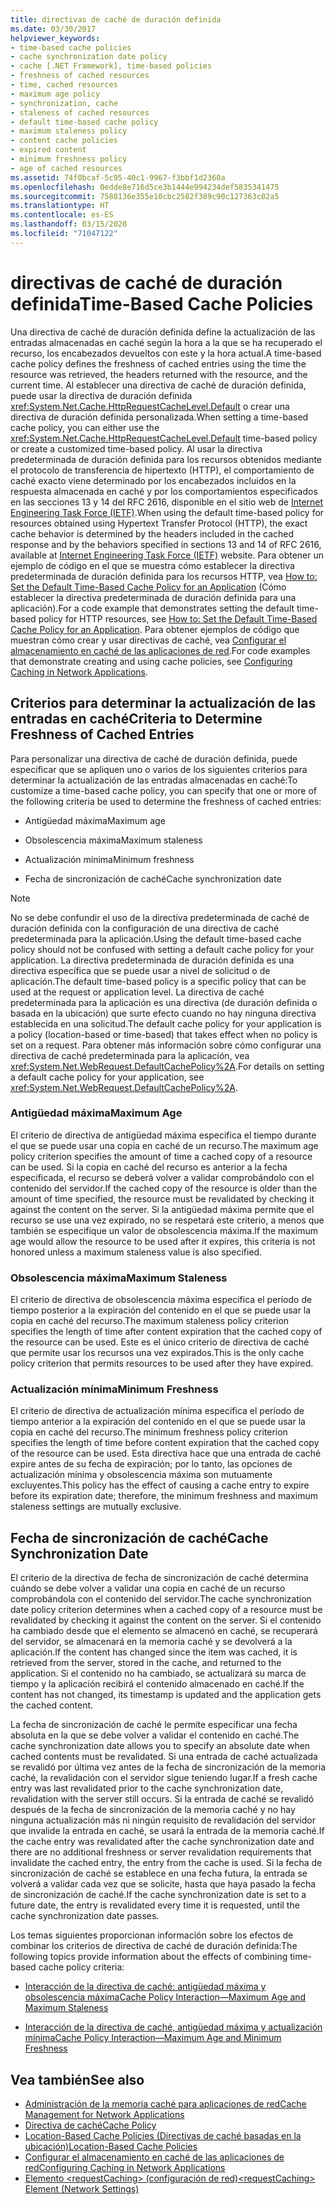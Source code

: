 ```yaml
---
title: directivas de caché de duración definida
ms.date: 03/30/2017
helpviewer_keywords:
- time-based cache policies
- cache synchronization date policy
- cache [.NET Framework], time-based policies
- freshness of cached resources
- time, cached resources
- maximum age policy
- synchronization, cache
- staleness of cached resources
- default time-based cache policy
- maximum staleness policy
- content cache policies
- expired content
- minimum freshness policy
- age of cached resources
ms.assetid: 74f0bcaf-5c95-40c1-9967-f3bbf1d2360a
ms.openlocfilehash: 0edde8e716d5ce3b1444e994234def5835341475
ms.sourcegitcommit: 7588136e355e10cbc2582f389c90c127363c02a5
ms.translationtype: HT
ms.contentlocale: es-ES
ms.lasthandoff: 03/15/2020
ms.locfileid: "71047122"
---
```

# <a name="time-based-cache-policies"></a><span data-ttu-id="f96c8-102">directivas de caché de duración definida</span><span class="sxs-lookup"><span data-stu-id="f96c8-102">Time-Based Cache Policies</span></span>
<span data-ttu-id="f96c8-103">Una directiva de caché de duración definida define la actualización de las entradas almacenadas en caché según la hora a la que se ha recuperado el recurso, los encabezados devueltos con este y la hora actual.</span><span class="sxs-lookup"><span data-stu-id="f96c8-103">A time-based cache policy defines the freshness of cached entries using the time the resource was retrieved, the headers returned with the resource, and the current time.</span></span> <span data-ttu-id="f96c8-104">Al establecer una directiva de caché de duración definida, puede usar la directiva de duración definida <xref:System.Net.Cache.HttpRequestCacheLevel.Default> o crear una directiva de duración definida personalizada.</span><span class="sxs-lookup"><span data-stu-id="f96c8-104">When setting a time-based cache policy, you can either use the <xref:System.Net.Cache.HttpRequestCacheLevel.Default> time-based policy or create a customized time-based policy.</span></span> <span data-ttu-id="f96c8-105">Al usar la directiva predeterminada de duración definida para los recursos obtenidos mediante el protocolo de transferencia de hipertexto (HTTP), el comportamiento de caché exacto viene determinado por los encabezados incluidos en la respuesta almacenada en caché y por los comportamientos especificados en las secciones 13 y 14 del RFC 2616, disponible en el sitio web de [Internet Engineering Task Force (IETF)](https://www.ietf.org/).</span><span class="sxs-lookup"><span data-stu-id="f96c8-105">When using the default time-based policy for resources obtained using Hypertext Transfer Protocol (HTTP), the exact cache behavior is determined by the headers included in the cached response and by the behaviors specified in sections 13 and 14 of RFC 2616, available at [Internet Engineering Task Force (IETF)](https://www.ietf.org/) website.</span></span> <span data-ttu-id="f96c8-106">Para obtener un ejemplo de código en el que se muestra cómo establecer la directiva predeterminada de duración definida para los recursos HTTP, vea [How to: Set the Default Time-Based Cache Policy for an Application](how-to-set-the-default-time-based-cache-policy-for-an-application.md) (Cómo establecer la directiva predeterminada de duración definida para una aplicación).</span><span class="sxs-lookup"><span data-stu-id="f96c8-106">For a code example that demonstrates setting the default time-based policy for HTTP resources, see [How to: Set the Default Time-Based Cache Policy for an Application](how-to-set-the-default-time-based-cache-policy-for-an-application.md).</span></span> <span data-ttu-id="f96c8-107">Para obtener ejemplos de código que muestran cómo crear y usar directivas de caché, vea [Configurar el almacenamiento en caché de las aplicaciones de red](configuring-caching-in-network-applications.md).</span><span class="sxs-lookup"><span data-stu-id="f96c8-107">For code examples that demonstrate creating and using cache policies, see [Configuring Caching in Network Applications](configuring-caching-in-network-applications.md).</span></span>  
  
## <a name="criteria-to-determine-freshness-of-cached-entries"></a><span data-ttu-id="f96c8-108">Criterios para determinar la actualización de las entradas en caché</span><span class="sxs-lookup"><span data-stu-id="f96c8-108">Criteria to Determine Freshness of Cached Entries</span></span>  
 <span data-ttu-id="f96c8-109">Para personalizar una directiva de caché de duración definida, puede especificar que se apliquen uno o varios de los siguientes criterios para determinar la actualización de las entradas almacenadas en caché:</span><span class="sxs-lookup"><span data-stu-id="f96c8-109">To customize a time-based cache policy, you can specify that one or more of the following criteria be used to determine the freshness of cached entries:</span></span>  
  
- <span data-ttu-id="f96c8-110">Antigüedad máxima</span><span class="sxs-lookup"><span data-stu-id="f96c8-110">Maximum age</span></span>  
  
- <span data-ttu-id="f96c8-111">Obsolescencia máxima</span><span class="sxs-lookup"><span data-stu-id="f96c8-111">Maximum staleness</span></span>  
  
- <span data-ttu-id="f96c8-112">Actualización mínima</span><span class="sxs-lookup"><span data-stu-id="f96c8-112">Minimum freshness</span></span>  
  
- <span data-ttu-id="f96c8-113">Fecha de sincronización de caché</span><span class="sxs-lookup"><span data-stu-id="f96c8-113">Cache synchronization date</span></span>  
  
> [!NOTE]
> <span data-ttu-id="f96c8-114">No se debe confundir el uso de la directiva predeterminada de caché de duración definida con la configuración de una directiva de caché predeterminada para la aplicación.</span><span class="sxs-lookup"><span data-stu-id="f96c8-114">Using the default time-based cache policy should not be confused with setting a default cache policy for your application.</span></span> <span data-ttu-id="f96c8-115">La directiva predeterminada de duración definida es una directiva específica que se puede usar a nivel de solicitud o de aplicación.</span><span class="sxs-lookup"><span data-stu-id="f96c8-115">The default time-based policy is a specific policy that can be used at the request or application level.</span></span> <span data-ttu-id="f96c8-116">La directiva de caché predeterminada para la aplicación es una directiva (de duración definida o basada en la ubicación) que surte efecto cuando no hay ninguna directiva establecida en una solicitud.</span><span class="sxs-lookup"><span data-stu-id="f96c8-116">The default cache policy for your application is a policy (location-based or time-based) that takes effect when no policy is set on a request.</span></span> <span data-ttu-id="f96c8-117">Para obtener más información sobre cómo configurar una directiva de caché predeterminada para la aplicación, vea <xref:System.Net.WebRequest.DefaultCachePolicy%2A>.</span><span class="sxs-lookup"><span data-stu-id="f96c8-117">For details on setting a default cache policy for your application, see <xref:System.Net.WebRequest.DefaultCachePolicy%2A>.</span></span>  
  
### <a name="maximum-age"></a><span data-ttu-id="f96c8-118">Antigüedad máxima</span><span class="sxs-lookup"><span data-stu-id="f96c8-118">Maximum Age</span></span>  
 <span data-ttu-id="f96c8-119">El criterio de directiva de antigüedad máxima especifica el tiempo durante el que se puede usar una copia en caché de un recurso.</span><span class="sxs-lookup"><span data-stu-id="f96c8-119">The maximum age policy criterion specifies the amount of time a cached copy of a resource can be used.</span></span> <span data-ttu-id="f96c8-120">Si la copia en caché del recurso es anterior a la fecha especificada, el recurso se deberá volver a validar comprobándolo con el contenido del servidor.</span><span class="sxs-lookup"><span data-stu-id="f96c8-120">If the cached copy of the resource is older than the amount of time specified, the resource must be revalidated by checking it against the content on the server.</span></span> <span data-ttu-id="f96c8-121">Si la antigüedad máxima permite que el recurso se use una vez expirado, no se respetará este criterio, a menos que también se especifique un valor de obsolescencia máxima.</span><span class="sxs-lookup"><span data-stu-id="f96c8-121">If the maximum age would allow the resource to be used after it expires, this criteria is not honored unless a maximum staleness value is also specified.</span></span>  
  
### <a name="maximum-staleness"></a><span data-ttu-id="f96c8-122">Obsolescencia máxima</span><span class="sxs-lookup"><span data-stu-id="f96c8-122">Maximum Staleness</span></span>  
 <span data-ttu-id="f96c8-123">El criterio de directiva de obsolescencia máxima especifica el período de tiempo posterior a la expiración del contenido en el que se puede usar la copia en caché del recurso.</span><span class="sxs-lookup"><span data-stu-id="f96c8-123">The maximum staleness policy criterion specifies the length of time after content expiration that the cached copy of the resource can be used.</span></span> <span data-ttu-id="f96c8-124">Este es el único criterio de directiva de caché que permite usar los recursos una vez expirados.</span><span class="sxs-lookup"><span data-stu-id="f96c8-124">This is the only cache policy criterion that permits resources to be used after they have expired.</span></span>  
  
### <a name="minimum-freshness"></a><span data-ttu-id="f96c8-125">Actualización mínima</span><span class="sxs-lookup"><span data-stu-id="f96c8-125">Minimum Freshness</span></span>  
 <span data-ttu-id="f96c8-126">El criterio de directiva de actualización mínima especifica el período de tiempo anterior a la expiración del contenido en el que se puede usar la copia en caché del recurso.</span><span class="sxs-lookup"><span data-stu-id="f96c8-126">The minimum freshness policy criterion specifies the length of time before content expiration that the cached copy of the resource can be used.</span></span> <span data-ttu-id="f96c8-127">Esta directiva hace que una entrada de caché expire antes de su fecha de expiración; por lo tanto, las opciones de actualización mínima y obsolescencia máxima son mutuamente excluyentes.</span><span class="sxs-lookup"><span data-stu-id="f96c8-127">This policy has the effect of causing a cache entry to expire before its expiration date; therefore, the minimum freshness and maximum staleness settings are mutually exclusive.</span></span>  
  
## <a name="cache-synchronization-date"></a><span data-ttu-id="f96c8-128">Fecha de sincronización de caché</span><span class="sxs-lookup"><span data-stu-id="f96c8-128">Cache Synchronization Date</span></span>  
 <span data-ttu-id="f96c8-129">El criterio de la directiva de fecha de sincronización de caché determina cuándo se debe volver a validar una copia en caché de un recurso comprobándola con el contenido del servidor.</span><span class="sxs-lookup"><span data-stu-id="f96c8-129">The cache synchronization date policy criterion determines when a cached copy of a resource must be revalidated by checking it against the content on the server.</span></span> <span data-ttu-id="f96c8-130">Si el contenido ha cambiado desde que el elemento se almacenó en caché, se recuperará del servidor, se almacenará en la memoria caché y se devolverá a la aplicación.</span><span class="sxs-lookup"><span data-stu-id="f96c8-130">If the content has changed since the item was cached, it is retrieved from the server, stored in the cache, and returned to the application.</span></span> <span data-ttu-id="f96c8-131">Si el contenido no ha cambiado, se actualizará su marca de tiempo y la aplicación recibirá el contenido almacenado en caché.</span><span class="sxs-lookup"><span data-stu-id="f96c8-131">If the content has not changed, its timestamp is updated and the application gets the cached content.</span></span>  
  
 <span data-ttu-id="f96c8-132">La fecha de sincronización de caché le permite especificar una fecha absoluta en la que se debe volver a validar el contenido en caché.</span><span class="sxs-lookup"><span data-stu-id="f96c8-132">The cache synchronization date allows you to specify an absolute date when cached contents must be revalidated.</span></span> <span data-ttu-id="f96c8-133">Si una entrada de caché actualizada se revalidó por última vez antes de la fecha de sincronización de la memoria caché, la revalidación con el servidor sigue teniendo lugar.</span><span class="sxs-lookup"><span data-stu-id="f96c8-133">If a fresh cache entry was last revalidated prior to the cache synchronization date, revalidation with the server still occurs.</span></span> <span data-ttu-id="f96c8-134">Si la entrada de caché se revalidó después de la fecha de sincronización de la memoria caché y no hay ninguna actualización más ni ningún requisito de revalidación del servidor que invalide la entrada en caché, se usará la entrada de la memoria caché.</span><span class="sxs-lookup"><span data-stu-id="f96c8-134">If the cache entry was revalidated after the cache synchronization date and there are no additional freshness or server revalidation requirements that invalidate the cached entry, the entry from the cache is used.</span></span> <span data-ttu-id="f96c8-135">Si la fecha de sincronización de caché se establece en una fecha futura, la entrada se volverá a validar cada vez que se solicite, hasta que haya pasado la fecha de sincronización de caché.</span><span class="sxs-lookup"><span data-stu-id="f96c8-135">If the cache synchronization date is set to a future date, the entry is revalidated every time it is requested, until the cache synchronization date passes.</span></span>  
  
 <span data-ttu-id="f96c8-136">Los temas siguientes proporcionan información sobre los efectos de combinar los criterios de directiva de caché de duración definida:</span><span class="sxs-lookup"><span data-stu-id="f96c8-136">The following topics provide information about the effects of combining time-based cache policy criteria:</span></span>  
  
- [<span data-ttu-id="f96c8-137">Interacción de la directiva de caché: antigüedad máxima y obsolescencia máxima</span><span class="sxs-lookup"><span data-stu-id="f96c8-137">Cache Policy Interaction—Maximum Age and Maximum Staleness</span></span>](cache-policy-interaction-maximum-age-and-maximum-staleness.md)  
  
- [<span data-ttu-id="f96c8-138">Interacción de la directiva de caché, antigüedad máxima y actualización mínima</span><span class="sxs-lookup"><span data-stu-id="f96c8-138">Cache Policy Interaction—Maximum Age and Minimum Freshness</span></span>](cache-policy-interaction-maximum-age-and-minimum-freshness.md)  
  
## <a name="see-also"></a><span data-ttu-id="f96c8-139">Vea también</span><span class="sxs-lookup"><span data-stu-id="f96c8-139">See also</span></span>

- [<span data-ttu-id="f96c8-140">Administración de la memoria caché para aplicaciones de red</span><span class="sxs-lookup"><span data-stu-id="f96c8-140">Cache Management for Network Applications</span></span>](cache-management-for-network-applications.md)
- [<span data-ttu-id="f96c8-141">Directiva de caché</span><span class="sxs-lookup"><span data-stu-id="f96c8-141">Cache Policy</span></span>](cache-policy.md)
- [<span data-ttu-id="f96c8-142">Location-Based Cache Policies (Directivas de caché basadas en la ubicación)</span><span class="sxs-lookup"><span data-stu-id="f96c8-142">Location-Based Cache Policies</span></span>](location-based-cache-policies.md)
- [<span data-ttu-id="f96c8-143">Configurar el almacenamiento en caché de las aplicaciones de red</span><span class="sxs-lookup"><span data-stu-id="f96c8-143">Configuring Caching in Network Applications</span></span>](configuring-caching-in-network-applications.md)
- [<span data-ttu-id="f96c8-144">Elemento \<requestCaching> (configuración de red)</span><span class="sxs-lookup"><span data-stu-id="f96c8-144">\<requestCaching> Element (Network Settings)</span></span>](../configure-apps/file-schema/network/requestcaching-element-network-settings.md)

